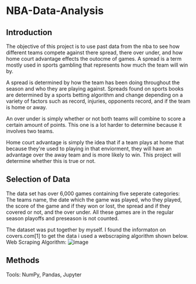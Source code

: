 # NBA-Data-Analysis

## Introduction
The objective of this project is to use past data from the nba to see how different teams compete against there spread, there over under, and how home court advantage effects the outocme of games. A spread is a term mostly used in sports gambling that represents how much the team will win by. 

A spread is determined by how the team has been doing throughout the season and who they are playing against. Spreads found on sports books are determined by a sports betting algorithm and change depending on a variety of factors such as record, injuries, opponents record, and if the team is home or away.

An over under is simply whether or not both teams will combine to score a certain amount of points. This one is a lot harder to determine because it involves two teams. 

Home court advantage is simply the idea that if a team plays at home that because they're used to playing in that enviorment, they will have an advantage over the away team and is more likely to win. This project will determine whether this is true or not. 

## Selection of Data
The data set has over 6,000 games containing five seperate categories: The teams name, the date which the game was played, who they played, the score of the game and if they won or lost, the spread and if they covered or not, and the over under. All these games are in the regular season playoffs and preseason is not counted.

The dataset was put together by myself. I found the informaton on covers.com[1] to get the data i used a webscraping algorithm shown below.
Web Scraping Algorithm:
![image](https://github.com/MattFerrara/NBA-Data-Analysis/assets/90582699/1e5c3cc2-7fc5-413e-8519-f1827acbcd3f)

## Methods
Tools:
NumPy, Pandas, Jupyter
